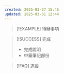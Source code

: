 ```yaml
---
created: 2025-03-27 15:45
updated: 2025-03-31 12:44
---
```

> [!EXAMPLE] 待辦事項


> [!SUCCESS] 完成
>- 完成說明
>- 中藥筆記部份


> [!FAQ] 追蹤


